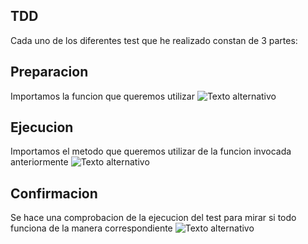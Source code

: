 ## TDD
Cada uno de los diferentes test que he realizado constan de 3 partes:


## Preparacion
Importamos la funcion que queremos utilizar 
![Texto alternativo](capturas/Prepa.PNG)

## Ejecucion 
Importamos el metodo que queremos utilizar de la funcion invocada anteriormente 
![Texto alternativo](capturas/ejecucion.PNG)

## Confirmacion 
Se hace una comprobacion de la ejecucion del test para mirar si todo funciona de la manera correspondiente 
![Texto alternativo](capturas/confirmacion.PNG)
